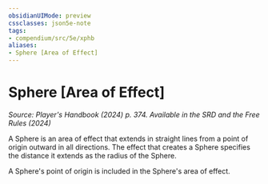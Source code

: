 ```yaml
---
obsidianUIMode: preview
cssclasses: json5e-note
tags:
- compendium/src/5e/xphb
aliases:
- Sphere [Area of Effect]
---
```

# Sphere [Area of Effect]
*Source: Player's Handbook (2024) p. 374. Available in the <span title='Systems Reference Document (5.2)'>SRD</span> and the Free Rules (2024)* 

A Sphere is an area of effect that extends in straight lines from a point of origin outward in all directions. The effect that creates a Sphere specifies the distance it extends as the radius of the Sphere.

A Sphere's point of origin is included in the Sphere's area of effect.